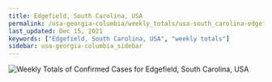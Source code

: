 ```yaml
---
title: Edgefield, South Carolina, USA
permalink: /usa-georgia-columbia/weekly_totals/usa-south_carolina-edgefield-weekly_totals.html
last_updated: Dec 15, 2021
keywords: ["Edgefield, South Carolina, USA", "weekly totals"]
sidebar: usa-georgia-columbia_sidebar
---
```


![Weekly Totals of Confirmed Cases for Edgefield, South Carolina, USA](/covid_tracker/images/graphs/usa-south_carolina-edgefield-weekly_totals_graph.png)
